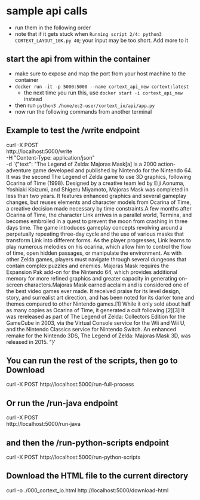 # sample api calls
- run them in the following order
- note that if it gets stuck when `Running script 2/4: python3
  CORTEXT_LAYOUT_10K.py 40`; your input may be too short. Add more to it

## start the api from within the container
- make sure to expose and map the port from your host machine to the container
- `docker run -it -p 5000:5000 --name cortext_api_new cortext:latest`
    - the next time you run this, use `docker start -i cortext_api_new` instead
- then run `python3 /home/ec2-user/cortext_io/api/app.py`
- now run the following commands from another terminal

## Example to test the /write endpoint
curl -X POST \
  http://localhost:5000/write \
  -H "Content-Type: application/json" \
  -d '{"text": "The Legend of Zelda: Majoras Mask[a] is a 2000 action-adventure game developed and published by Nintendo for the Nintendo 64. It was the second The Legend of Zelda game to use 3D graphics, following Ocarina of Time (1998). Designed by a creative team led by Eiji Aonuma, Yoshiaki Koizumi, and Shigeru Miyamoto, Majoras Mask was completed in less than two years. It features enhanced graphics and several gameplay changes, but reuses elements and character models from Ocarina of Time, a creative decision made necessary by time constraints.A few months after Ocarina of Time, the character Link arrives in a parallel world, Termina, and becomes embroiled in a quest to prevent the moon from crashing in three days time. The game introduces gameplay concepts revolving around a perpetually repeating three-day cycle and the use of various masks that transform Link into different forms. As the player progresses, Link learns to play numerous melodies on his ocarina, which allow him to control the flow of time, open hidden passages, or manipulate the environment. As with other Zelda games, players must navigate through several dungeons that contain complex puzzles and enemies. Majoras Mask requires the Expansion Pak add-on for the Nintendo 64, which provides additional memory for more refined graphics and greater capacity in generating on-screen characters.Majoras Mask earned acclaim and is considered one of the best video games ever made. It received praise for its level design, story, and surrealist art direction, and has been noted for its darker tone and themes compared to other Nintendo games.[1] While it only sold about half as many copies as Ocarina of Time, it generated a cult following.[2][3] It was rereleased as part of The Legend of Zelda: Collectors Edition for the GameCube in 2003, via the Virtual Console service for the Wii and Wii U, and the Nintendo Classics service for Nintendo Switch. An enhanced remake for the Nintendo 3DS, The Legend of Zelda: Majoras Mask 3D, was released in 2015. "}'

## You can run the rest of the scripts, then go to Download
curl -X POST http://localhost:5000/run-full-process

## Or run the /run-java endpoint
curl -X POST \
  http://localhost:5000/run-java

## and then the /run-python-scripts endpoint
curl -X POST http://localhost:5000/run-python-scripts

## Download the HTML file to the current directory
curl -o ./000_cortext_io.html http://localhost:5000/download-html
